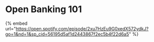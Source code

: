 # Open Banking 101

{% embed url="https://open.spotify.com/episode/2xu7HzEu9G0xedX572ydkJ?go=1&nd=1&sp_cid=56195d5af1d2443867f2ec5b4f22d6a5" %}
